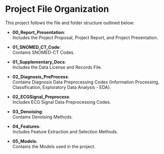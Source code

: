 # Project File Organization

This project follows the file and folder structure outlined below:

- **00_Report_Presentation**:  
  Includes the Project Proposal, Project Report, and Project Presentation.

- **01_SNOMED_CT_Code**:  
  Contains SNOMED-CT Codes.

- **01_Supplementary_Docs**:  
  Includes the Data License and Records File.

- **02_Diagnosis_PreProcess**:  
  Contains Diagnosis Data Preprocessing Codes (Information Processing, Classification, Exploratory Data Analysis - EDA).

- **02_ECGSignal_Preprocess**:  
  Includes ECG Signal Data Preprocessing Codes.

- **03_Denoising**:  
  Contains Denoising Methods.

- **04_Features**:  
  Includes Feature Extraction and Selection Methods.

- **05_Models**:  
  Contains the Models used in the project. 
